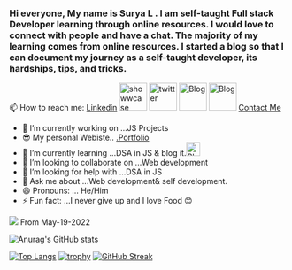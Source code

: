 ### Hi everyone, My name is Surya L . I am self-taught Full stack Developer learning through online resources. I would love to connect with people and have a chat. The majority of my learning comes from online resources. I started a blog so that I can document my journey as a self-taught developer, its hardships, tips, and tricks.
<!--
**Surya8991/Surya8991** is a ✨ _special_ ✨ repository because its `README.md` (this file) appears on your GitHub profile.

Here are some ideas to get you started:
-->
   📫 How to reach me:   <a href="https://www.linkedin.com/in/surya-l/">Linkedin</a>
<a href="https://www.showwcase.com/suryal8991"><img src="https://www.saashub.com/images/app/service_logos/172/hqkavox0yo60/large.png?1616719213" alt="showwcase" style="height: 50px;width: 50px;"></a>
<a href="https://twitter.com/SURYA_L1998"><img src="https://static01.nyt.com/images/2014/08/10/magazine/10wmt/10wmt-superJumbo-v4.jpg" alt="twitter" style="height: 50px;width: 50px;"></a>
<a href="https://blog.surya-l.com/"><img src="https://cdn.hashnode.com/res/hashnode/image/upload/v1611244244346/Y0nrI4kKp.png?auto=compress&w=500" alt="Blog" style="height: 50px;width: 50px;"></a>
<a href="https://github.com/Surya8991"><img src="https://github.githubassets.com/images/modules/logos_page/GitHub-Mark.png" alt="Blog" style="height: 50px;width: 50px;"></a>
<a href="mailto:contact@surya-l.com">Contact Me</a>
- 🔭 I’m currently working on ...JS Projects
- 😎 My personal Webiste.. <a href="https://surya-l.com">.Portfolio</a>
- 🌱 I’m currently learning ...DSA in JS & blog it.<a href="https://blog.surya-l.com/"><img src="https://cdn.hashnode.com/res/hashnode/image/upload/v1611244244346/Y0nrI4kKp.png?auto=compress&w=500" alt="Blog" style="height: 25px;width: 25px;"></a>
- 👯 I’m looking to collaborate on ...Web development
- 🤔 I’m looking for help with ...DSA in JS
- 💬 Ask me about ...Web development& self development.
- 😄 Pronouns: ... He/Him
- ⚡ Fun fact: ...I never give up and I love Food 😊

![](https://komarev.com/ghpvc/?username=Surya8991&label=PROFILE+VIEWS)    From May-19-2022

![Anurag's GitHub stats](https://github-readme-stats.vercel.app/api?username=Surya8991&show_icons=true&theme=radical)

[![Top Langs](https://github-readme-stats.vercel.app/api/top-langs/?username=Surya8991&layout=compact)](https://github.com/anuraghazra/github-readme-stats)
[![trophy](https://github-profile-trophy.vercel.app/?username=Surya8991&theme=onedark)](https://github.com/ryo-ma/github-profile-trophy)
[![GitHub Streak](https://streak-stats.demolab.com?user=surya8991&theme=dark)](https://git.io/streak-stats)
